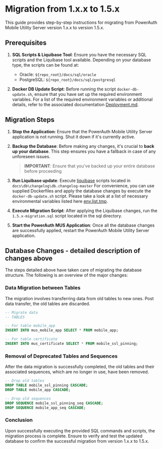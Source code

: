# Migration from 1.x.x to 1.5.x

This guide provides step-by-step instructions for migrating from PowerAuth Mobile Utility Server version 1.x.x to
version 1.5.x.

## Prerequisites

1. **SQL Scripts & Liquibase Tool**: Ensure you have the necessary SQL scripts and the Liquibase tool available.
   Depending on your database type, the scripts can be found at:

    - Oracle: `${repo_root}/docs/sql/oracle`
    - PostgreSQL: `${repo_root}/docs/sql/postgresql`


2. **Docker DB Update Script**: Before running the script `docker-db-update.sh`, ensure that you have set up the
   required environment variables. For a list of the required environment variables or additional details, refer to the
   associated documentation [Deployment.md](Deployment.md).

## Migration Steps

1. **Stop the Application**: Ensure that the PowerAuth Mobile Utility Server application is not running. Shut it down if
   it's currently active.


2. **Backup the Database**: Before making any changes, it's crucial to **back up your database**. This step ensures you have
   a fallback in case of any unforeseen issues.

   > **IMPORTANT**: Ensure that you've backed up your entire database before proceeding


3. **Run Liquibase update**:  Execute [liquibase](https://www.liquibase.com/download) scripts located in `docs\db\changelog\db.changelog-master` For convenience, you can use supplied Dockerfiles and apply the database changes by execute the `docker-db-update.sh` script.
   Please take a look at a list of necessary environmental variables listed
   here [env.list.tmp](../deploy/env.list.tmp).


4. **Execute Migration Script**: After applying the Liquibase changes, run the `1.5.x-migration.sql` script
   located in the sql directory.


5. **Start the PowerAuth MUS Application**: Once all the database changes are successfully applied, restart the
   PowerAuth Mobile Utility Server application.

## Database Changes - detailed description of changes above

The steps detailed above have taken care of migrating the database structure. The following is an overview of the major
changes:


### Data Migration between Tables

The migration involves transferring data from old tables to new ones. Post data transfer, the old tables are discarded.

```sql
-- Migrate data
-- TABLES

-- For table mobile_app
INSERT INTO mus_mobile_app SELECT * FROM mobile_app;

-- For table certificate
INSERT INTO mus_certificate SELECT * FROM mobile_ssl_pinning;
```

### Removal of Deprecated Tables and Sequences

After the data migration is successfully completed, the old tables and their associated sequences, which are no longer
in use, have been removed.

```sql
-- Drop old tables
DROP TABLE mobile_ssl_pinning CASCADE;
DROP TABLE mobile_app CASCADE;

-- Drop old sequences
DROP SEQUENCE mobile_ssl_pinning_seq CASCADE;
DROP SEQUENCE mobile_app_seq CASCADE;
```

### Conclusion

Upon successfully executing the provided SQL commands and scripts, the migration process is complete. Ensure to verify
and test the updated database to confirm the successful migration from version 1.x.x to 1.5.x.
